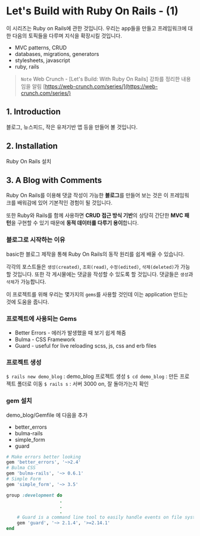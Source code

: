 # Let's Build with Ruby On Rails - (1)
이 시리즈는 Ruby on Rails에 관한 것입니다. 우리는 app들을 만들고 프레임워크에 대한 다음의 토픽들을 다루며 지식을 확장시킬 것입니다. 
- MVC patterns, CRUD 
- databases, migrations, generators 
- stylesheets, javascript
- ruby, rails

> `Note`
> Web Crunch - [Let's Build: With Ruby On Rails] 강좌를 정리한 내용임을 알림
> [https://web-crunch.com/series/](https://web-crunch.com/series/)


## 1. Introduction
 블로그, 뉴스피드, 작은 유저기반 앱 등을 만들어 볼 것입니다.
 
## 2. Installation
Ruby On Rails 설치

## 3. A Blog with Comments
Ruby On Rails를 이용해 댓글 작성이 가능한 **블로그**를 만들어 보는 것은 이 프레임워크를 배워감에 있어 기본적인 경험이 될 것입니다.

또한 Ruby와 Rails를 함께 사용하면 **CRUD 접근 방식 기반**의 상당히 간단한 **MVC 패턴**을 구현할 수 있기 때문에 **동적 데이터를 다루기 용이**합니다.

### 블로그로 시작하는 이유
basic한 블로그 제작을 통해 Ruby On Rails의 동작 원리를 쉽게 배울 수 있습니다. 

각각의 포스트들은 `생성(created)`, `조회(read)`, `수정(edited)`, `삭제(deleted)`가 가능할 것입니다. 또한 각 게시물에는 댓글을 작성할 수 있도록 할 것입니다. 댓글들은 `생성`과 `삭제`가 가능합니다.

이 프로젝트를 위해 우리는 몇가지의 `gems`를 사용할 것인데 이는 application 만드는 것에 도움을 줍니다.

### 프로젝트에 사용되는 Gems
- Better Errors - 에러가 발생했을 때 보기 쉽게 해줌
- Bulma - CSS Framework
- Guard -  useful for live reloading scss, js, css and erb files

### 프로젝트 생성
`$ rails new demo_blog` : demo_blog 프로젝트 생성
`$ cd demo_blog` : 만든 프로젝트 폴더로 이동
`$ rails s` : 서버 3000 on, 잘 돌아가는지 확인

### gem 설치
demo_blog/Gemfile 에 다음을 추가
- better_errors
- bulma-rails
- simple_form
- guard
```ruby
# Make errors better looking
gem 'better_errors', '~>2.4'
# Bulma CSS
gem 'bulma-rails', '~> 0.6.1'
# Simple Form
gem 'simple_form', '~> 3.5'

group :development do
					.
					.
					.
	# Guard is a command line tool to easily handle events on file system modifications.
	gem 'guard', '~> 2.1.4', '>=2.14.1'
end
```

<!--stackedit_data:
eyJoaXN0b3J5IjpbLTgzOTEyNjExNywxODIwNzk4NDcsLTE1Nj
M1ODQ3MTUsMTI2NjU3MDg3NSwtODkzNzMxMTksLTMxNzg1ODUx
MSw5MDEyNzcxNTZdfQ==
-->